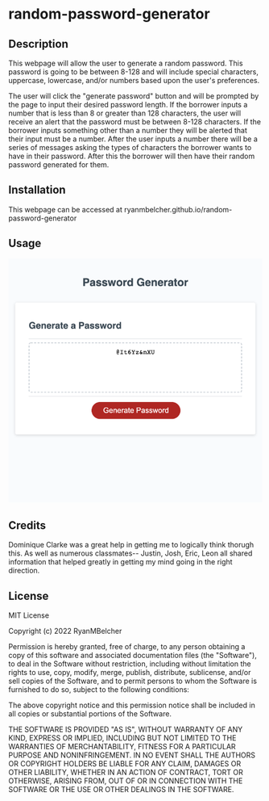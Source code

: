 # random-password-generator

## Description

This webpage will allow the user to generate a random password. This password is going to be between 8-128 and will include special characters, uppercase, lowercase, and/or numbers based upon the user's preferences. 

The user will click the "generate password" button and will be prompted by the page to input their desired password length. If the borrower inputs a number that is less than 8 or greater than 128 characters, the user will receive an alert that the password must be between 8-128 characters. If the borrower inputs something other than a number they will be alerted that their input must be a number. After the user inputs a number there will be a series of messages asking the types of characters the borrower wants to have in their password. After this the borrower will then have their random password generated for them. 

## Installation

This webpage can be accessed at ryanmbelcher.github.io/random-password-generator

## Usage

![Screenshot of the random password generator webpage](./password-gen-screenshot.png)

## Credits

Dominique Clarke was a great help in getting me to logically think thorugh this. As well as numerous classmates-- Justin, Josh, Eric, Leon all shared information that helped greatly in getting my mind going in the right direction.  

## License

MIT License

Copyright (c) 2022 RyanMBelcher

Permission is hereby granted, free of charge, to any person obtaining a copy
of this software and associated documentation files (the "Software"), to deal
in the Software without restriction, including without limitation the rights
to use, copy, modify, merge, publish, distribute, sublicense, and/or sell
copies of the Software, and to permit persons to whom the Software is
furnished to do so, subject to the following conditions:

The above copyright notice and this permission notice shall be included in all
copies or substantial portions of the Software.

THE SOFTWARE IS PROVIDED "AS IS", WITHOUT WARRANTY OF ANY KIND, EXPRESS OR
IMPLIED, INCLUDING BUT NOT LIMITED TO THE WARRANTIES OF MERCHANTABILITY,
FITNESS FOR A PARTICULAR PURPOSE AND NONINFRINGEMENT. IN NO EVENT SHALL THE
AUTHORS OR COPYRIGHT HOLDERS BE LIABLE FOR ANY CLAIM, DAMAGES OR OTHER
LIABILITY, WHETHER IN AN ACTION OF CONTRACT, TORT OR OTHERWISE, ARISING FROM,
OUT OF OR IN CONNECTION WITH THE SOFTWARE OR THE USE OR OTHER DEALINGS IN THE
SOFTWARE.
